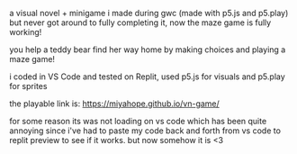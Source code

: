 a visual novel + minigame i made during gwc (made with p5.js and p5.play) but never got around to fully completing it, now the maze game is fully working! 

you help a teddy bear find her way home by making choices and playing a maze game!

i coded in VS Code and tested on Replit, used p5.js for visuals and p5.play for sprites

the playable link is: https://miyahope.github.io/vn-game/

for some reason its was not loading on vs code which has been quite annoying since i've had to paste my code back and forth from vs code to replit preview to see if it works. but now somehow it is <3


